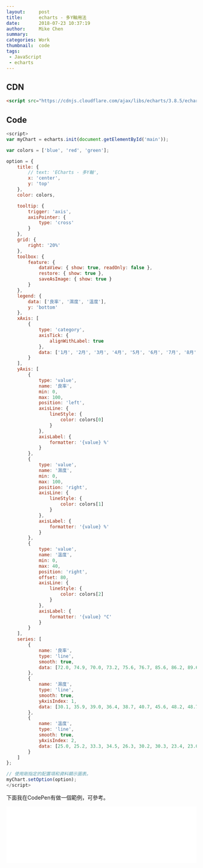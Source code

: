 ```yaml
---
layout:     post
title:      echarts - 多Y軸用法
date:       2018-07-23 10:37:19
author:     Mike Chen
summary:    
categories: Work
thumbnail:  code
tags:
 - JavaScript
 - echarts
---
```




## CDN

```html
<script src="https://cdnjs.cloudflare.com/ajax/libs/echarts/3.8.5/echarts.min.js"></script>
```



## Code

```javascript
<script>
var myChart = echarts.init(document.getElementById('main'));

var colors = ['blue', 'red', 'green'];

option = {
    title: {
        // text: 'ECharts - 多Y軸',
        x: 'center',
        y: 'top'
    },
    color: colors,

    tooltip: {
        trigger: 'axis',
        axisPointer: {
            type: 'cross'
        }
    },
    grid: {
        right: '20%'
    },
    toolbox: {
        feature: {
            dataView: { show: true, readOnly: false },
            restore: { show: true },
            saveAsImage: { show: true }
        }
    },
    legend: {
        data: ['良率', '濕度', '溫度'],
        y: 'bottom'
    },
    xAxis: [
        {
            type: 'category',
            axisTick: {
                alignWithLabel: true
            },
            data: ['1月', '2月', '3月', '4月', '5月', '6月', '7月', '8月', '9月', '10月', '11月', '12月']
        }
    ],
    yAxis: [
        {
            type: 'value',
            name: '良率',
            min: 0,
            max: 100,
            position: 'left',
            axisLine: {
                lineStyle: {
                    color: colors[0]
                }
            },
            axisLabel: {
                formatter: '{value} %'
            }
        },
        {
            type: 'value',
            name: '濕度',
            min: 0,
            max: 100,
            position: 'right',
            axisLine: {
                lineStyle: {
                    color: colors[1]
                }
            },
            axisLabel: {
                formatter: '{value} %'
            }
        },
        {
            type: 'value',
            name: '溫度',
            min: 0,
            max: 40,
            position: 'right',
            offset: 80,
            axisLine: {
                lineStyle: {
                    color: colors[2]
                }
            },
            axisLabel: {
                formatter: '{value} °C'
            }
        }
    ],
    series: [
        {
            name: '良率',
            type: 'line',
            smooth: true,
            data: [72.0, 74.9, 70.0, 73.2, 75.6, 76.7, 85.6, 86.2, 89.6, 90.0, 91.4, 93.3]
        },
        {
            name: '濕度',
            type: 'line',
            smooth: true,
            yAxisIndex: 1,
            data: [30.1, 35.9, 39.0, 36.4, 38.7, 40.7, 45.6, 48.2, 48.7, 48.8, 46.0, 42.3]
        },
        {
            name: '溫度',
            type: 'line',
            smooth: true,
            yAxisIndex: 2,
            data: [25.0, 25.2, 33.3, 34.5, 26.3, 30.2, 30.3, 23.4, 23.0, 36.5, 32.0, 36.2]
        }
    ]
};

// 使用剛指定的配置項和資料顯示圖表。
myChart.setOption(option);
</script>
```


下面我在CodePen有做一個範例，可參考。

<div class="iframe-rwd">
    <iframe scrolling='no' title='echarts - 多Y軸' src='//codepen.io/mikechen2017/embed/ZjeXjb/?height=265&theme-id=0&default-tab=js,result&embed-version=2' frameborder='no' allowtransparency='true' allowfullscreen='true' style='width: 100%;'>See the Pen <a href='https://codepen.io/mikechen2017/pen/ZjeXjb/'>echarts - 多Y軸</a> by Mike Chen (<a href='https://codepen.io/mikechen2017'>@mikechen2017</a>) on <a href='https://codepen.io'>CodePen</a>.
</iframe>
</div>
